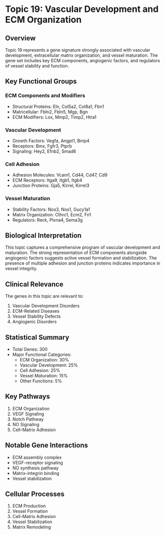 # Topic 19: Vascular Development and ECM Organization

## Overview
Topic 19 represents a gene signature strongly associated with vascular development, extracellular matrix organization, and vessel maturation. The gene set includes key ECM components, angiogenic factors, and regulators of vessel stability and function.

## Key Functional Groups

### ECM Components and Modifiers
- Structural Proteins: Eln, Col5a2, Col8a1, Fbn1
- Matricellular: Fbln2, Fbln5, Mgp, Bgn
- ECM Modifiers: Lox, Mmp2, Timp2, Htra1

### Vascular Development
- Growth Factors: Vegfa, Angpt1, Bmp4
- Receptors: Bmx, Fgfr3, Ptprb
- Signaling: Hey2, Efnb2, Smad6

### Cell Adhesion
- Adhesion Molecules: Vcam1, Cd44, Cd47, Cd9
- ECM Receptors: Itga9, Itgb1, Itgb4
- Junction Proteins: Gja5, Kirrel, Kirrel3

### Vessel Maturation
- Stability Factors: Nos3, Nos1, Gucy1a1
- Matrix Organization: Cthrc1, Ecm2, Fn1
- Regulators: Reck, Plxna4, Sema3g

## Biological Interpretation
This topic captures a comprehensive program of vascular development and maturation. The strong representation of ECM components alongside angiogenic factors suggests active vessel formation and stabilization. The presence of multiple adhesion and junction proteins indicates importance in vessel integrity.

## Clinical Relevance
The genes in this topic are relevant to:
1. Vascular Development Disorders
2. ECM-Related Diseases
3. Vessel Stability Defects
4. Angiogenic Disorders

## Statistical Summary
- Total Genes: 300
- Major Functional Categories:
  * ECM Organization: 30%
  * Vascular Development: 25%
  * Cell Adhesion: 25%
  * Vessel Maturation: 15%
  * Other Functions: 5%

## Key Pathways
1. ECM Organization
2. VEGF Signaling
3. Notch Pathway
4. NO Signaling
5. Cell-Matrix Adhesion

## Notable Gene Interactions
- ECM assembly complex
- VEGF-receptor signaling
- NO synthesis pathway
- Matrix-integrin binding
- Vessel stabilization

## Cellular Processes
1. ECM Production
2. Vessel Formation
3. Cell-Matrix Adhesion
4. Vessel Stabilization
5. Matrix Remodeling 